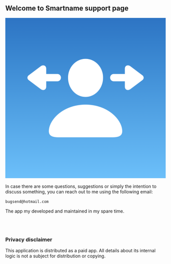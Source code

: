 ## Welcome to Smartname support page

![Image tag test](images/appstore1024.png "app icon")

In case there are some questions, suggestions or simply the intention to discuss something,
you can reach out to me using the following email:
```
bugsend@hotmail.com
```

The app my developed and maintained in my spare time.

<br/>
<br/>

### Privacy disclaimer
This application is distributed as a paid app. All details about its internal logic is not a subject for distribution or copying.